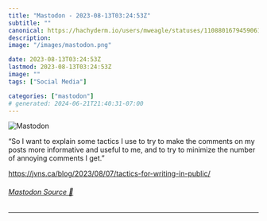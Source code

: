 ```yaml
---
title: "Mastodon - 2023-08-13T03:24:53Z"
subtitle: ""
canonical: https://hachyderm.io/users/mweagle/statuses/110880167945906174
description:
image: "/images/mastodon.png"

date: 2023-08-13T03:24:53Z
lastmod: 2023-08-13T03:24:53Z
image: ""
tags: ["Social Media"]

categories: ["mastodon"]
# generated: 2024-06-21T21:40:31-07:00
---
```

![Mastodon](/images/mastodon.png)

<p>“So I want to explain some tactics I use to try to make the comments on my posts more informative and useful to me, and to try to minimize the number of annoying comments I get.”</p><p><a href="https://jvns.ca/blog/2023/08/07/tactics-for-writing-in-public/" target="_blank" rel="nofollow noopener noreferrer" translate="no"><span class="invisible">https://</span><span class="ellipsis">jvns.ca/blog/2023/08/07/tactic</span><span class="invisible">s-for-writing-in-public/</span></a></p>


###### [Mastodon Source 🐘](https://hachyderm.io/@mweagle/110880167945906174)

___
